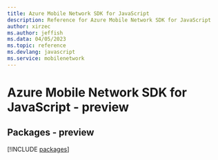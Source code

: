 ```yaml
---
title: Azure Mobile Network SDK for JavaScript
description: Reference for Azure Mobile Network SDK for JavaScript
author: xirzec
ms.author: jeffish
ms.data: 04/05/2023
ms.topic: reference
ms.devlang: javascript
ms.service: mobilenetwork
---
```

# Azure Mobile Network SDK for JavaScript - preview
## Packages - preview
[!INCLUDE [packages](mobile-network-index.md)]